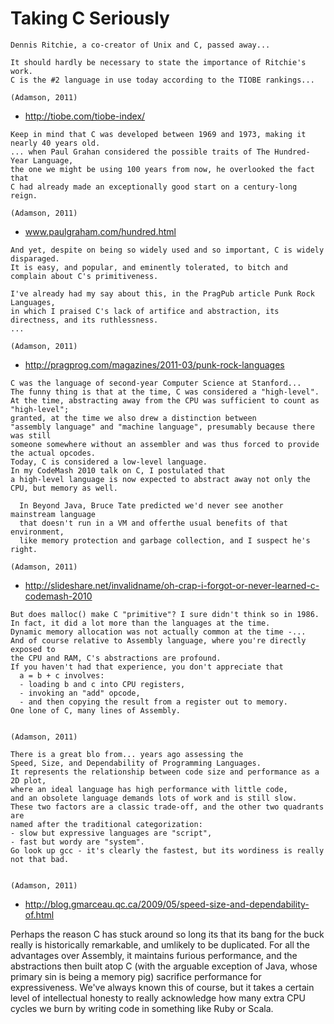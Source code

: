 # Taking C Seriously

```
Dennis Ritchie, a co-creator of Unix and C, passed away...

It should hardly be necessary to state the importance of Ritchie's work.
C is the #2 language in use today according to the TIOBE rankings...

(Adamson, 2011)
```
- http://tiobe.com/tiobe-index/

```
Keep in mind that C was developed between 1969 and 1973, making it nearly 40 years old.
... when Paul Grahan considered the possible traits of The Hundred-Year Language,
the one we might be using 100 years from now, he overlooked the fact that
C had already made an exceptionally good start on a century-long reign.

(Adamson, 2011)
```
- www.paulgraham.com/hundred.html

```
And yet, despite on being so widely used and so important, C is widely disparaged.
It is easy, and popular, and eminently tolerated, to bitch and complain about C's primitiveness.

I've already had my say about this, in the PragPub article Punk Rock Languages,
in which I praised C's lack of artifice and abstraction, its directness, and its ruthlessness.
...

(Adamson, 2011)
```
- http://pragprog.com/magazines/2011-03/punk-rock-languages

```
C was the language of second-year Computer Science at Stanford...
The funny thing is that at the time, C was considered a "high-level".
At the time, abstracting away from the CPU was sufficient to count as "high-level";
granted, at the time we also drew a distinction between
"assembly language" and "machine language", presumably because there was still
someone somewhere without an assembler and was thus forced to provide the actual opcodes.
Today, C is considered a low-level language.
In my CodeMash 2010 talk on C, I postulated that
a high-level language is now expected to abstract away not only the CPU, but memory as well.

  In Beyond Java, Bruce Tate predicted we'd never see another mainstream language
  that doesn't run in a VM and offerthe usual benefits of that environment,
  like memory protection and garbage collection, and I suspect he's right.

(Adamson, 2011)
```
- http://slideshare.net/invalidname/oh-crap-i-forgot-or-never-learned-c-codemash-2010

```
But does malloc() make C "primitive"? I sure didn't think so in 1986.
In fact, it did a lot more than the languages at the time.
Dynamic memory allocation was not actually common at the time -...
And of course relative to Assembly language, where you're directly exposed to
the CPU and RAM, C's abstractions are profound.
If you haven't had that experience, you don't appreciate that
  a = b + c involves:
  - loading b and c into CPU registers,
  - invoking an "add" opcode,
  - and then copying the result from a register out to memory.
One lone of C, many lines of Assembly.


(Adamson, 2011)
```

```
There is a great blo from... years ago assessing the
Speed, Size, and Dependability of Programming Languages.
It represents the relationship between code size and performance as a 2D plot,
where an ideal language has high performance with little code,
and an obsolete language demands lots of work and is still slow.
These two factors are a classic trade-off, and the other two quadrants are
named after the traditional categorization:
- slow but expressive languages are "script",
- fast but wordy are "system".
Go look up gcc - it's clearly the fastest, but its wordiness is really not that bad.


(Adamson, 2011)
```
- http://blog.gmarceau.qc.ca/2009/05/speed-size-and-dependability-of.html

Perhaps the reason C has stuck around so long its that its bang for the buck really is
historically remarkable, and umlikely to be duplicated.
For all the advantages over Assembly, it maintains furious performance,
and the abstractions then built atop C (with the arguable exception of Java,
whose primary sin is being a memory pig) sacrifice performance for expressiveness.
We've always known this of course, but it takes a certain level of intellectual honesty
to really acknowledge how many extra CPU cycles we burn by writing code in something like
Ruby or Scala.
